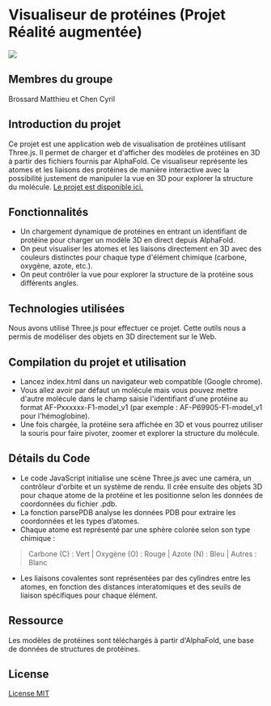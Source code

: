 # Visualiseur de protéines (Projet Réalité augmentée)
![](https://cdn.discordapp.com/attachments/1290293305116069930/1302370575083372664/image.png?ex=6727de9d&is=67268d1d&hm=19576247ee22ab755471fa0dab2e405c9bfa15325931e5cd5ec5f2578bf275c2&)

## Membres du groupe

Brossard Matthieu et Chen Cyril

## Introduction du projet

Ce projet est une application web de visualisation de protéines utilisant Three.js. Il permet de charger et d'afficher des modèles 
de protéines en 3D à partir des fichiers fournis par AlphaFold. Ce visualiseur représente les atomes et les
liaisons des protéines de manière interactive avec la possibilité justement de manipuler la vue en 3D pour explorer la structure du molécule.
[Le projet est disponible ici.](https://matthieu-brossard.github.io/projet-raug/)

## Fonctionnalités

- Un chargement dynamique de protéines en entrant un identifiant de protéine pour charger un modèle 3D en direct depuis AlphaFold.
- On peut visualiser les atomes et les liaisons directement en 3D avec des couleurs distinctes pour chaque 
type d'élément chimique (carbone, oxygène, azote, etc.).
- On peut contrôler la vue pour explorer la structure de la protéine sous différents angles.

## Technologies utilisées

Nous avons utilisé Three.js pour effectuer ce projet. Cette outils nous a permis de modéliser des objets en 3D directement sur le Web.

## Compilation du projet et utilisation

- Lancez index.html dans un navigateur web compatible (Google chrome).
- Vous allez avoir par défaut un molécule mais vous pouvez mettre d'autre molécule dans le champ saisie l'identifiant d'une protéine au
format AF-Pxxxxxx-F1-model_v1 (par exemple : AF-P69905-F1-model_v1 pour l'hémoglobine).
- Une fois chargée, la protéine sera affichée en 3D et vous pourrez utiliser la souris pour faire pivoter, zoomer et explorer la structure du molécule.

## Détails du Code

- Le code JavaScript initialise une scène Three.js avec une caméra, un contrôleur d'orbite et un système de rendu. 
Il crée ensuite des objets 3D pour chaque atome de la protéine et les positionne selon les données de coordonnées du fichier .pdb.
- La fonction parsePDB analyse les données PDB pour extraire les coordonnées et les types d’atomes.
- Chaque atome est représenté par une sphère colorée selon son type chimique :
> Carbone (C) : Vert |
> Oxygène (O) : Rouge |
> Azote (N) : Bleu |
> Autres : Blanc

- Les liaisons covalentes sont représentées par des cylindres entre les atomes, en fonction des distances interatomiques et des seuils de liaison spécifiques pour chaque élément.

## Ressource

Les modèles de protéines sont téléchargés à partir d'AlphaFold, une base de données de structures de protéines.

## License
[License MIT](https://fr.wikipedia.org/wiki/Licence_MIT)

